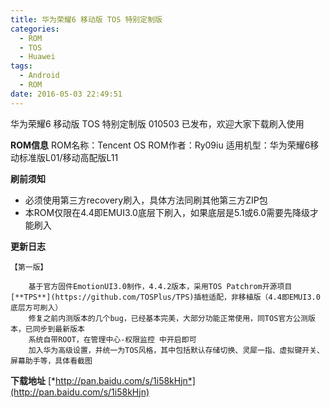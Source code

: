 ```yaml
---
title: 华为荣耀6 移动版 TOS 特别定制版
categories:
  - ROM
  - TOS
  - Huawei
tags:
  - Android
  - ROM
date: 2016-05-03 22:49:51
---
```

华为荣耀6 移动版 TOS 特别定制版 010503 已发布，欢迎大家下载刷入使用

<!-- more -->

**ROM信息**
ROM名称：Tencent OS
ROM作者：Ry09iu
适用机型：华为荣耀6移动标准版L01/移动高配版L11

**刷前须知**
- 必须使用第三方recovery刷入，具体方法同刷其他第三方ZIP包
- 本ROM仅限在4.4即EMUI3.0底层下刷入，如果底层是5.1或6.0需要先降级才能刷入

**更新日志** 
```
【第一版】

    基于官方固件EmotionUI3.0制作，4.4.2版本，采用TOS Patchrom开源项目[**TPS**](https://github.com/TOSPlus/TPS)插桩适配，非移植版（4.4即EMUI3.0底层方可刷入）
    修复之前内测版本的几个bug，已经基本完美，大部分功能正常使用，同TOS官方公测版本，已同步到最新版本
    系统自带ROOT，在管理中心-权限监控 中开启即可
    加入华为高级设置，并统一为TOS风格，其中包括默认存储切换、灵犀一指、虚拟键开关、屏幕助手等，具体看截图
```

**下载地址** 
[*http://pan.baidu.com/s/1i58kHjn*](http://pan.baidu.com/s/1i58kHjn)
